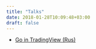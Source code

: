 ```yaml
---
title: "Talks"
date: 2018-01-28T10:09:48+03:00
draft: false
---
```


* [Go in TradingView (Rus)](https://www.youtube.com/watch?v=-xvqZu3lZGg)

